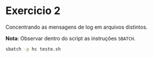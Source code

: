 # Exercicio 2

Concentrando as mensagens de log em arquivos distintos.

**Nota**: Observar dentro do script as instruções `SBATCH`.

```bash
sbatch -p hc teste.sh
```
